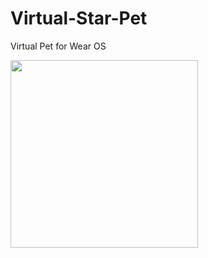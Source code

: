 # Virtual-Star-Pet
Virtual Pet for Wear OS

<img src="https://github.com/SarahBass/Virtual-Star-Pet/commit/94c2c5b702fcb74ab74d77740385dc872f065006" width="300" height="300" />
